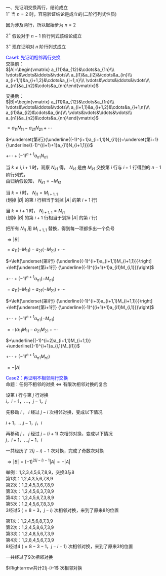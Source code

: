 一、先证明交换两行，结论成立    
 $1^\circ$  当 $n=2$ 时，容易验证结论是成立的(二阶行列式性质)    
    
因为涉及两行，所以起始步为 $n=2$     
    
 $2^\circ$  假设对于 $n-1$ 阶行列式该结论成立    
    
 $3^\circ$  现在证明对 $n$ 阶行列式成立    
    
<font color=blue>Case1: 先证明相邻两行交换</font>    
交换前：    
 $|A|=\begin{vmatrix}    
a_{11}&a_{12}&\cdots&a_{1n}\\\     
\vdots&\vdots&\ddots&\vdots\\\     
a_{i1}&a_{i2}&\cdots&a_{in}\\\     
a_{i+1,1}&a_{i+1,2}&\cdots&a_{i+1,n}\\\     
\vdots&\vdots&\ddots&\vdots\\\     
a_{n1}&a_{n2}&\cdots&a_{nn}\end{vmatrix}$     
    
交换后：    
 $|B|=\begin{vmatrix}    
a_{11}&a_{12}&\cdots&a_{1n}\\\     
\vdots&\vdots&\ddots&\vdots\\\     
a_{i+1,1}&a_{i+1,2}&\cdots&a_{i+1,n}\\\     
a_{i1}&a_{i2}&\cdots&a_{in}\\\     
\vdots&\vdots&\ddots&\vdots\\\     
a_{n1}&a_{n2}&\cdots&a_{nn}\end{vmatrix}$     
    
 $=a_{11}N_{11}-a_{21}N_{21}+\cdots$     
    
 $+\underset{第i行}{\underline{(-1)^{i+1}a_{i+1,1}N_{i1}}}+\underset{第i+1}{\underline{(-1)^{(i+1)+1}a_{i1}N_{i+1,1}}}$     
    
 $+\cdots+(-1)^{n+1}a_{n1}N_{n1}$     
    
当 $k\neq i,i+1$ 时，观察 $N_{k1}$ 得， $N_{k1}$ 是由 $M_{k1}$ 交换第 $i$ 行与 $i+1$ 行得到的 $n-1$ 阶行列式，    
由归纳假设知， $N_{k1}=-M_{k1}$     
    
当 $k=i$ 时， $N_{i1}=M_{i+1,1}$     
(划掉 $|B|$ 的第 $i$ 行相当于划掉 $|A|$ 的第 $i+1$ 行)    
    
当 $k=i+1$ 时， $N_{i+1,1}=M_{i1}$     
(划掉 $|B|$ 的第 $i+1$ 行相当于划掉 $|A|$ 的第 $i$ 行)    
    
把所有 $N_{i1}$ 用 $M_{i+1,1}$ 替换，得到每一项都多出一个负号    
    
 $\Rightarrow|B|$     
    
 $=a_{11}(-M_{11})-a_{21}(-M_{21})+\cdots$     
    
 $+\left[\underset{第i行}    
{\underline{(-1)^{i+1}a_{i+1,1}M_{i+1,1}}}\right]    
+\left[\underset{第i+1行}    
{\underline{(-1)^{(i+1)+1}a_{i1}M_{i,1}}}\right]$     
    
 $+\cdots+(-1)^{n+1}a_{n1}(-M_{n1})$     
    
 $=a_{11}(-M_{11})-a_{21}(-M_{21})+\cdots$     
    
 $+\left[\underset{第i行}    
{\underline{(-1)^{i+3}a_{i+1,1}M_{i+1,1}}}\right]    
+\left[\underset{第i+1行}    
{\underline{(-1)^{(i+1)+1}a_{i1}M_{i,1}}}\right]$     
    
 $+\cdots+(-1)^{n+1}a_{n1}(-M_{n1})$     
    
 $=-(a_{11}M_{11}-a_{21}M_{21}+\cdots$     
    
 $+\underline{(-1)^{i+2}a_{i+1,1}M_{i+1,1}}    
+\underline{(-1)^{i+1}a_{i,1}M_{i1}}$     
    
 $+\cdots+(-1)^{n+1}a_{n1}M_{n1})$     
    
 $=-|A|$     
    
<font color=blue>Case2：再证明不相邻两行交换</font>    
命题：任何不相邻的对换 $\Leftrightarrow$ 有限次相邻对换的复合    
    
设第 $i$ 行与第 $j$ 行对换    
 $i，i+1，\cdots，j-1，j$     
    
先移动 $i$ ， $i$ 经过 $j-i$ 次相邻对换，变成以下情况    
    
 $i+1，\cdots j-1，j，i$     
    
再移动 $j$ ， $j$ 经过 $j-(i+1)$ 次相邻对换，变成以下情况    
 $j，i+1，\cdots j-1，i$     
    
一共经历了 $2(j-i)-1$ 次对换，完成了奇数次对换    
    
 $\Rightarrow|B|=(-1)^{2(j-i)-1}|A|=-|A|$     
    
举例：1,2,3,4,5,6,7,8,9，交换3与8    
第1次：1,2,4,3,5,6,7,8,9    
第2次：1,2,4,5,3,6,7,8,9    
第3次：1,2,4,5,6,3,7,8,9    
第4次：1,2,4,5,6,7,3,8,9    
第5次：1,2,4,5,6,7,8,3,9    
3经过5 $(=8-3，j-i)$ 次相邻对换，来到了原来8的位置    
    
第1次：1,2,4,5,6,8,7,3,9    
第2次：1,2,4,5,8,6,7,3,9    
第3次：1,2,4,8,5,6,7,3,9    
第4次：1,2,8,4,5,6,7,3,9    
8经过4 $(=8-3-1，j-i-1)$ 次相邻对换，来到了原来3的位置    
    
一共经过了9次相邻对换    
    
 $\Rightarrow共计2(j-i)-1$ 次相邻对换    
